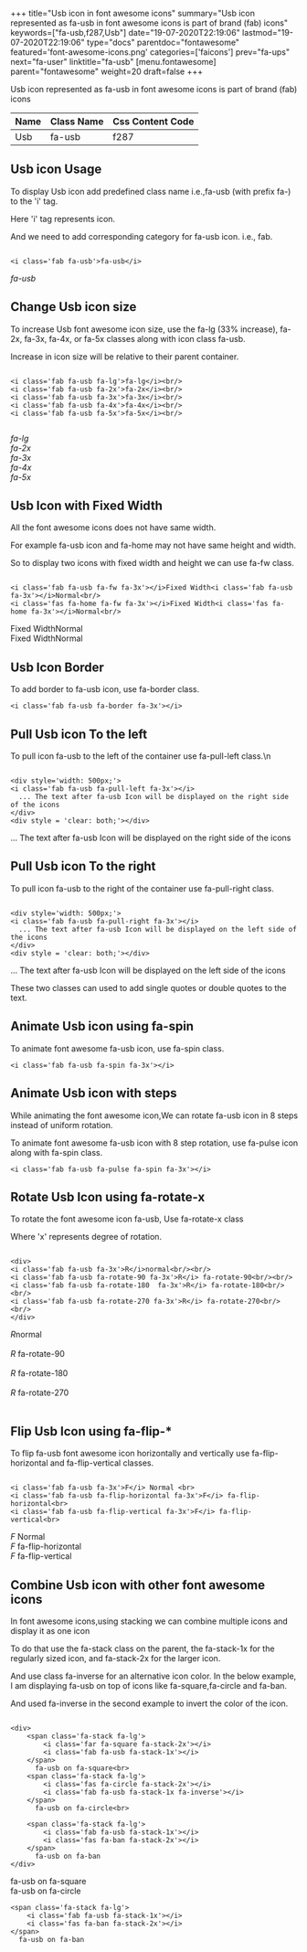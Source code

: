 +++
title="Usb icon in font awesome icons"
summary="Usb icon represented as fa-usb in font awesome icons is part of brand (fab) icons"
keywords=["fa-usb,f287,Usb"]
date="19-07-2020T22:19:06"
lastmod="19-07-2020T22:19:06"
type="docs"
parentdoc="fontawesome"
featured='font-awesome-icons.png'
categories=['faicons']
prev="fa-ups"
next="fa-user"
linktitle="fa-usb"
[menu.fontawesome]
parent="fontawesome"
weight=20
draft=false
+++


Usb icon represented as fa-usb in font awesome icons is part of brand (fab) icons

<div class='table-responsive'><table class='table'><thead><tr><th>Name</th><th>Class Name</th><th>Css Content Code</th></tr></thead><tbody><tr><td>Usb</td><td>fa-usb</td><td>f287</td></tr></tbody></table></div>



## Usb icon Usage

To display Usb icon add predefined class name i.e.,fa-usb (with prefix fa-) to the 'i' tag.

Here 'i' tag represents icon.

And we need to add corresponding category for fa-usb icon. i.e., fab.


```

<i class='fab fa-usb'>fa-usb</i>
```

<i class='fab fa-usb'>fa-usb</i>




## Change Usb icon size
To increase Usb font awesome icon size, use the fa-lg (33% increase), fa-2x, fa-3x, fa-4x, or fa-5x classes along with icon class fa-usb.

Increase in icon size will be relative to their parent container. 

```

<i class='fab fa-usb fa-lg'>fa-lg</i><br/>
<i class='fab fa-usb fa-2x'>fa-2x</i><br/>
<i class='fab fa-usb fa-3x'>fa-3x</i><br/>
<i class='fab fa-usb fa-4x'>fa-4x</i><br/>
<i class='fab fa-usb fa-5x'>fa-5x</i><br/>
            
```

<i class='fab fa-usb fa-lg'>fa-lg</i><br/>
<i class='fab fa-usb fa-2x'>fa-2x</i><br/>
<i class='fab fa-usb fa-3x'>fa-3x</i><br/>
<i class='fab fa-usb fa-4x'>fa-4x</i><br/>
<i class='fab fa-usb fa-5x'>fa-5x</i><br/>
            



## Usb Icon with Fixed Width 

All the font awesome icons does not have same width.

For example fa-usb icon and fa-home may not have same height and width.

So to display two icons with fixed width and height we can use fa-fw class.


```

<i class='fab fa-usb fa-fw fa-3x'></i>Fixed Width<i class='fab fa-usb fa-3x'></i>Normal<br/>
<i class='fas fa-home fa-fw fa-3x'></i>Fixed Width<i class='fas fa-home fa-3x'></i>Normal<br/>
```

<i class='fab fa-usb fa-fw fa-3x'></i>Fixed Width<i class='fab fa-usb fa-3x'></i>Normal<br/>
<i class='fas fa-home fa-fw fa-3x'></i>Fixed Width<i class='fas fa-home fa-3x'></i>Normal<br/>



## Usb Icon Border 

To add border to fa-usb icon, use fa-border class.


```
<i class='fab fa-usb fa-border fa-3x'></i>

```
<i class='fab fa-usb fa-border fa-3x'></i>





## Pull Usb icon To the left

To pull icon fa-usb to the left of the container use fa-pull-left class.\n

```

<div style='width: 500px;'>
<i class='fab fa-usb fa-pull-left fa-3x'></i>
  ... The text after fa-usb Icon will be displayed on the right side of the icons
</div>
<div style = 'clear: both;'></div>
```

<div style='width: 500px;'>
<i class='fab fa-usb fa-pull-left fa-3x'></i>
  ... The text after fa-usb Icon will be displayed on the right side of the icons
</div>
<div style = 'clear: both;'></div>




## Pull Usb icon To the right
To pull icon fa-usb to the right of the container use fa-pull-right class.

```

<div style='width: 500px;'>
<i class='fab fa-usb fa-pull-right fa-3x'></i>
  ... The text after fa-usb Icon will be displayed on the left side of the icons
</div>
<div style = 'clear: both;'></div>
```

<div style='width: 500px;'>
<i class='fab fa-usb fa-pull-right fa-3x'></i>
  ... The text after fa-usb Icon will be displayed on the left side of the icons
</div>
<div style = 'clear: both;'></div>

These two classes can used to add single quotes or double quotes to the text.


## Animate Usb icon using fa-spin
To animate font awesome fa-usb icon, use fa-spin class.

```
<i class='fab fa-usb fa-spin fa-3x'></i>
```
<i class='fab fa-usb fa-spin fa-3x'></i>




## Animate Usb icon with steps
While animating the font awesome icon,We can rotate fa-usb icon in 8 steps instead of uniform rotation.

To animate font awesome fa-usb icon with 8 step rotation, use fa-pulse icon along with fa-spin class.


```
<i class='fab fa-usb fa-pulse fa-spin fa-3x'></i>

```
<i class='fab fa-usb fa-pulse fa-spin fa-3x'></i>





## Rotate Usb Icon using fa-rotate-x
To rotate the font awesome icon fa-usb, Use fa-rotate-x class

Where 'x' represents degree of rotation.


```

<div>
<i class='fab fa-usb fa-3x'>R</i>normal<br/><br/>
<i class='fab fa-usb fa-rotate-90 fa-3x'>R</i> fa-rotate-90<br/><br/> 
<i class='fab fa-usb fa-rotate-180  fa-3x'>R</i> fa-rotate-180<br/><br/> 
<i class='fab fa-usb fa-rotate-270 fa-3x'>R</i> fa-rotate-270<br/><br/>
</div>
```

<div>
<i class='fab fa-usb fa-3x'>R</i>normal<br/><br/>
<i class='fab fa-usb fa-rotate-90 fa-3x'>R</i> fa-rotate-90<br/><br/> 
<i class='fab fa-usb fa-rotate-180  fa-3x'>R</i> fa-rotate-180<br/><br/> 
<i class='fab fa-usb fa-rotate-270 fa-3x'>R</i> fa-rotate-270<br/><br/>
</div>




## Flip Usb Icon using fa-flip-*
To flip fa-usb font awesome icon horizontally and vertically use fa-flip-horizontal and fa-flip-vertical classes. 

```

<i class='fab fa-usb fa-3x'>F</i> Normal <br>
<i class='fab fa-usb fa-flip-horizontal fa-3x'>F</i> fa-flip-horizontal<br>
<i class='fab fa-usb fa-flip-vertical fa-3x'>F</i> fa-flip-vertical<br>
```

<i class='fab fa-usb fa-3x'>F</i> Normal <br>
<i class='fab fa-usb fa-flip-horizontal fa-3x'>F</i> fa-flip-horizontal<br>
<i class='fab fa-usb fa-flip-vertical fa-3x'>F</i> fa-flip-vertical<br>




## Combine Usb icon with other font awesome icons
In font awesome icons,using stacking we can combine multiple icons and display it as one icon 

To do that use the fa-stack class on the parent, the fa-stack-1x for the regularly sized icon, and fa-stack-2x for the larger icon.

And use class fa-inverse for an alternative icon color. 
In the below example, I am displaying fa-usb on top of icons like fa-square,fa-circle and fa-ban.

And used fa-inverse in the second example to invert the color of the icon.

```

<div>
    <span class='fa-stack fa-lg'>
        <i class='far fa-square fa-stack-2x'></i>
        <i class='fab fa-usb fa-stack-1x'></i>
    </span>
      fa-usb on fa-square<br>
    <span class='fa-stack fa-lg'>
        <i class='fas fa-circle fa-stack-2x'></i>
        <i class='fab fa-usb fa-stack-1x fa-inverse'></i>
    </span>
      fa-usb on fa-circle<br>

    <span class='fa-stack fa-lg'>
        <i class='fab fa-usb fa-stack-1x'></i>
        <i class='fas fa-ban fa-stack-2x'></i>
    </span>
      fa-usb on fa-ban
</div>
```

<div>
    <span class='fa-stack fa-lg'>
        <i class='far fa-square fa-stack-2x'></i>
        <i class='fab fa-usb fa-stack-1x'></i>
    </span>
      fa-usb on fa-square<br>
    <span class='fa-stack fa-lg'>
        <i class='fas fa-circle fa-stack-2x'></i>
        <i class='fab fa-usb fa-stack-1x fa-inverse'></i>
    </span>
      fa-usb on fa-circle<br>

    <span class='fa-stack fa-lg'>
        <i class='fab fa-usb fa-stack-1x'></i>
        <i class='fas fa-ban fa-stack-2x'></i>
    </span>
      fa-usb on fa-ban
</div>






